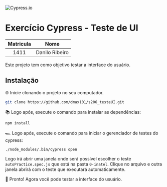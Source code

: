 ![Cypress.io](https://www.cypress.io/static/33498b5f95008093f5f94467c61d20ab/ac1e1/cypress-logo.webp)

# Exercício Cypress - Teste de UI

| Matricula | Nome           |
| :-------: | -------------- |
|   1411    | Danilo Ribeiro |

Este projeto tem como objetivo testar a interface do usuário.

## Instalação

🌐 Inicie clonando o projeto no seu computador.

```bash
git clone https://github.com/dmax101/s206_testeUI.git
```

📚 Logo após, execute o comando para instalar as dependências:

```bash
npm install
```

🏎️ Logo após, execute o comando para iniciar o gerenciador de testes do cypress:

```bash
./node_modules/.bin/cypress open
```

Logo irá abrir uma janela onde será possível escolher o teste `autoPractice.spec.js` que está na pasta `0-inatel`. Clique no arquivo e outra janela abrirá com o teste que executará automaticamente.

🎌 Pronto! Agora você pode testar a interface do usuário.
